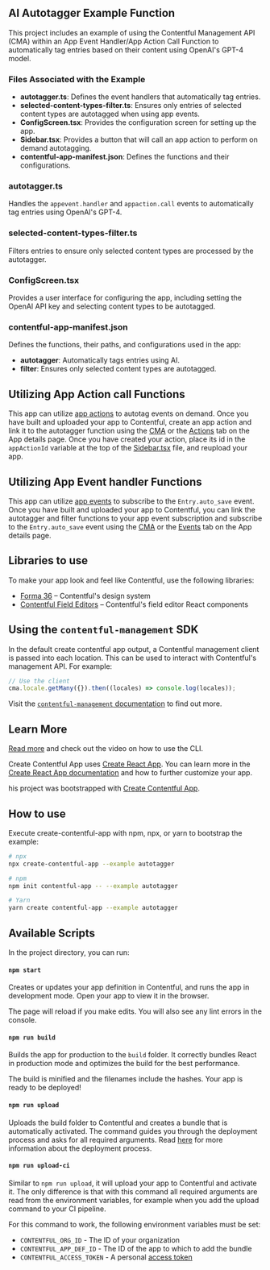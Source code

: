 ## AI Autotagger Example Function

This project includes an example of using the Contentful Management API (CMA) within an App Event Handler/App Action Call Function to automatically tag entries based on their content using OpenAI's GPT-4 model.

### Files Associated with the Example

- **autotagger.ts**: Defines the event handlers that automatically tag entries.
- **selected-content-types-filter.ts**: Ensures only entries of selected content types are autotagged when using app events.
- **ConfigScreen.tsx**: Provides the configuration screen for setting up the app.
- **Sidebar.tsx**: Provides a button that will call an app action to perform on demand autotagging.
- **contentful-app-manifest.json**: Defines the functions and their configurations.

### autotagger.ts

Handles the `appevent.handler` and `appaction.call` events to automatically tag entries using OpenAI's GPT-4.

### selected-content-types-filter.ts

Filters entries to ensure only selected content types are processed by the autotagger.

### ConfigScreen.tsx

Provides a user interface for configuring the app, including setting the OpenAI API key and selecting content types to be autotagged.

### contentful-app-manifest.json

Defines the functions, their paths, and configurations used in the app:

- **autotagger**: Automatically tags entries using AI.
- **filter**: Ensures only selected content types are autotagged.

## Utilizing App Action call Functions

This app can utilize [app actions](https://www.contentful.com/developers/docs/extensibility/app-framework/app-actions/) to autotag events on demand. Once you have built and uploaded your app to Contentful, create an app action and link it to the autotagger function using the [CMA](https://www.contentful.com/developers/docs/references/content-management-api/#/reference/app-actions/app-actions-collection/create-an-action/console/js-plain) or the [Actions](https://app.contentful.com/deeplink?link=app-definition&tab=actions) tab on the App details page. Once you have created your action, place its id in the `appActionId` variable at the top of the [Sidebar.tsx](./src/locations/Sidebar.tsx) file, and reupload your app. 

## Utilizing App Event handler Functions

This app can utilize [app events](https://www.contentful.com/developers/docs/extensibility/app-framework/app-events/) to subscribe to the `Entry.auto_save` event. Once you have built and uploaded your app to Contentful, you can link the autotagger and filter functions to your app event subscription and subscribe to the `Entry.auto_save` event using the [CMA](https://www.contentful.com/developers/docs/references/content-management-api/#/reference/app-event-subscriptions/app-event-subscription/update-or-subscribe-to-events/console/js-plain) or the [Events](https://app.contentful.com/deeplink?link=app-definition&tab=events) tab on the App details page.

## Libraries to use

To make your app look and feel like Contentful, use the following libraries:

- [Forma 36](https://f36.contentful.com/) – Contentful's design system
- [Contentful Field Editors](https://www.contentful.com/developers/docs/extensibility/field-editors/) – Contentful's field editor React components

## Using the `contentful-management` SDK

In the default create contentful app output, a Contentful management client is passed into each location. This can be used to interact with Contentful's management API. For example:

```js
// Use the client
cma.locale.getMany({}).then((locales) => console.log(locales));
```

Visit the [`contentful-management` documentation](https://www.contentful.com/developers/docs/extensibility/app-framework/sdk/#using-the-contentful-management-library) to find out more.

## Learn More

[Read more](https://www.contentful.com/developers/docs/extensibility/app-framework/create-contentful-app/) and check out the video on how to use the CLI.

Create Contentful App uses [Create React App](https://create-react-app.dev/). You can learn more in the [Create React App documentation](https://facebook.github.io/create-react-app/docs/getting-started) and how to further customize your app.

his project was bootstrapped with [Create Contentful App](https://github.com/contentful/create-contentful-app).

## How to use

Execute create-contentful-app with npm, npx, or yarn to bootstrap the example:

```bash
# npx
npx create-contentful-app --example autotagger

# npm
npm init contentful-app -- --example autotagger

# Yarn
yarn create contentful-app --example autotagger
```

## Available Scripts

In the project directory, you can run:

#### `npm start`

Creates or updates your app definition in Contentful, and runs the app in development mode.
Open your app to view it in the browser.

The page will reload if you make edits.
You will also see any lint errors in the console.

#### `npm run build`

Builds the app for production to the `build` folder.
It correctly bundles React in production mode and optimizes the build for the best performance.

The build is minified and the filenames include the hashes.
Your app is ready to be deployed!

#### `npm run upload`

Uploads the build folder to Contentful and creates a bundle that is automatically activated.
The command guides you through the deployment process and asks for all required arguments.
Read [here](https://www.contentful.com/developers/docs/extensibility/app-framework/create-contentful-app/#deploy-with-contentful) for more information about the deployment process.

#### `npm run upload-ci`

Similar to `npm run upload`, it will upload your app to Contentful and activate it. The only difference is that with this command all required arguments are read from the environment variables, for example when you add the upload command to your CI pipeline.

For this command to work, the following environment variables must be set:

- `CONTENTFUL_ORG_ID` - The ID of your organization
- `CONTENTFUL_APP_DEF_ID` - The ID of the app to which to add the bundle
- `CONTENTFUL_ACCESS_TOKEN` - A personal [access token](https://www.contentful.com/developers/docs/references/content-management-api/#/reference/personal-access-tokens)
